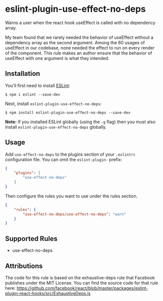 # eslint-plugin-use-effect-no-deps

Warns a user when the react hook useEffect is called with no dependency array.

My team found that we rarely needed the behavior of useEffect without a dependency array as the second argument. Among the 60 usages of useEffect in our codebase, none needed the effect to run on every render of the component. This rule makes an author ensure that the behavior of useEffect with one argument is what they intended.

## Installation

You'll first need to install [ESLint](http://eslint.org):

```
$ npm i eslint --save-dev
```

Next, install `eslint-plugin-use-effect-no-deps`:

```
$ npm install eslint-plugin-use-effect-no-deps --save-dev
```

**Note:** If you installed ESLint globally (using the `-g` flag) then you must also install `eslint-plugin-use-effect-no-deps` globally.

## Usage

Add `use-effect-no-deps` to the plugins section of your `.eslintrc` configuration file. You can omit the `eslint-plugin-` prefix:

```json
{
    "plugins": [
        "use-effect-no-deps"
    ]
}
```


Then configure the rules you want to use under the rules section.

```json
{
    "rules": {
        "use-effect-no-deps/use-effect-no-deps": "warn"
    }
}
```

## Supported Rules

* use-effect-no-deps

## Attributions

The code for this rule is based on the exhaustive-deps rule that Facebook publishes under the MIT License. You can find
the source code for that rule here: https://github.com/facebook/react/blob/master/packages/eslint-plugin-react-hooks/src/ExhaustiveDeps.js





